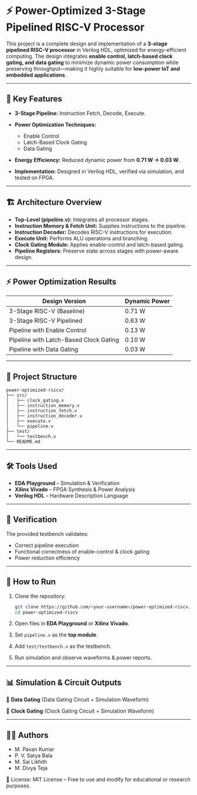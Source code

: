 # ⚡ Power-Optimized 3-Stage Pipelined RISC-V Processor

This project is a complete design and implementation of a **3-stage pipelined RISC-V processor** in Verilog HDL, optimized for energy-efficient computing.
The design integrates **enable control, latch-based clock gating, and data gating** to minimize dynamic power consumption while preserving throughput—making it highly suitable for **low-power IoT and embedded applications**.

---

## 🚀 Key Features

* **3-Stage Pipeline:** Instruction Fetch, Decode, Execute.
* **Power Optimization Techniques:**

  * Enable Control
  * Latch-Based Clock Gating
  * Data Gating
* **Energy Efficiency:** Reduced dynamic power from **0.71 W → 0.03 W**.
* **Implementation:** Designed in Verilog HDL, verified via simulation, and tested on FPGA.

---

## 🏗️ Architecture Overview

* **Top-Level (pipeline.v):** Integrates all processor stages.
* **Instruction Memory & Fetch Unit:** Supplies instructions to the pipeline.
* **Instruction Decoder:** Decodes RISC-V instructions for execution.
* **Execute Unit:** Performs ALU operations and branching.
* **Clock Gating Module:** Applies enable-control and latch-based gating.
* **Pipeline Registers:** Preserve state across stages with power-aware design.

---

## ⚡ Power Optimization Results

| Design Version                         | Dynamic Power |
| -------------------------------------- | ------------- |
| 3-Stage RISC-V (Baseline)              | 0.71 W        |
| 3-Stage RISC-V Pipelined               | 0.63 W        |
| Pipeline with Enable Control           | 0.13 W        |
| Pipeline with Latch-Based Clock Gating | 0.10 W        |
| Pipeline with Data Gating              | 0.03 W        |

---

## 📁 Project Structure

```
power-optimized-riscv/
├── src/
│   ├── clock_gating.v
│   ├── instruction_memory.v
│   ├── instruction_fetch.v
│   ├── instruction_decoder.v
│   ├── execute.v
│   └── pipeline.v
├── test/
│   └── testbench.v
└── README.md
```

---

## 🛠 Tools Used

* **EDA Playground** – Simulation & Verification
* **Xilinx Vivado** – FPGA Synthesis & Power Analysis
* **Verilog HDL** – Hardware Description Language

---

## 🧪 Verification

The provided testbench validates:

* Correct pipeline execution
* Functional correctness of enable-control & clock gating
* Power reduction efficiency

---

## 🚀 How to Run

1. Clone the repository:

   ```bash
   git clone https://github.com/<your-username>/power-optimized-riscv.git
   cd power-optimized-riscv
   ```
2. Open files in **EDA Playground** or **Xilinx Vivado**.
3. Set `pipeline.v` as the **top module**.
4. Add `test/testbench.v` as the testbench.
5. Run simulation and observe waveforms & power reports.

---

## 📊 Simulation & Circuit Outputs

🔹 **Data Gating**
(Data Gating Circuit + Simulation Waveform)

🔹 **Clock Gating**
(Clock Gating Circuit + Simulation Waveform)

---

## 👨‍💻 Authors

* M. Pavan Kumar
* P. V. Satya Bala
* M. Sai Likhith
* M. Divya Teja

📜 License: MIT License – Free to use and modify for educational or research purposes.
